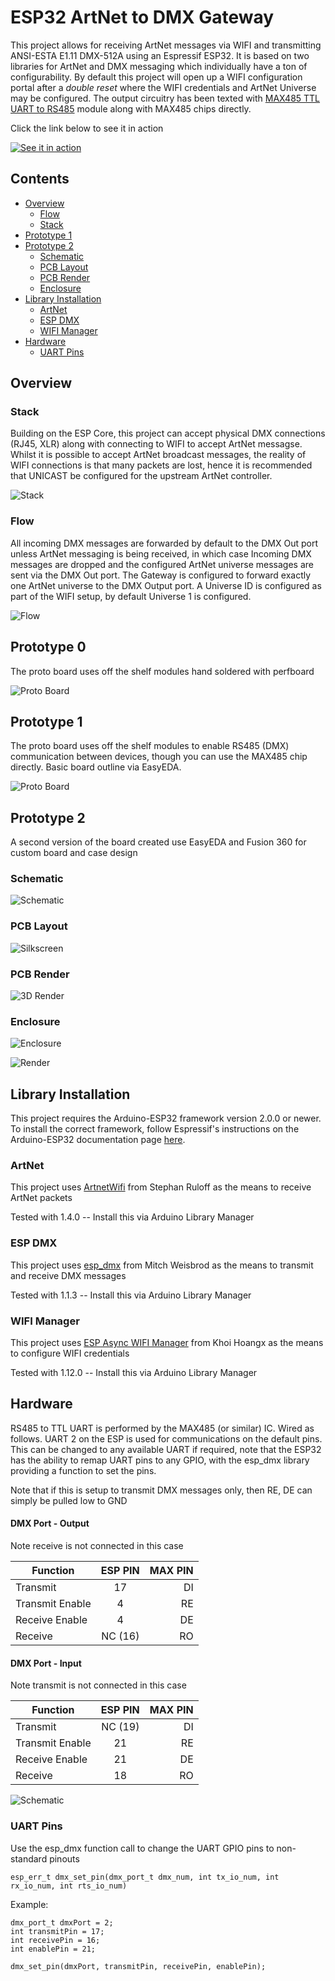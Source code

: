 # ESP32 ArtNet to DMX Gateway

This project allows for receiving ArtNet messages via WIFI and transmitting ANSI-ESTA E1.11 DMX-512A using an Espressif ESP32. It is based on two libraries for ArtNet and DMX messaging which individually have a ton of configurability. By default this project will open up a WIFI configuration portal after a _double reset_ where the WIFI credentials and ArtNet Universe may be configured. The output circuitry has been texted with [MAX485 TTL UART to RS485](https://core-electronics.com.au/ttl-uart-to-rs485-converter-module.html) module along with MAX485 chips directly. 


Click the link below to see it in action

[![See it in action](infinite.png)](infinite.mp4 "Studio")


## Contents

- [Overview](#overview)
  - [Flow](#flow)
  - [Stack](#stack)
- [Prototype 1](#prototype-1)
- [Prototype 2](#prototype-2)
  - [Schematic](#schematic)
  - [PCB Layout](#pcb-layout)
  - [PCB Render](#pcb-render)
  - [Enclosure](#enclosure)
- [Library Installation](#library-installation)
  - [ArtNet](#artnet)
  - [ESP DMX](#esp-dmx)
  - [WIFI Manager](#wifi-manager)
- [Hardware](#hardware)
  - [UART Pins](#uart-pins)


## Overview


### Stack
Building on the ESP Core, this project can accept physical DMX connections (RJ45, XLR) along with connecting to WIFI to accept ArtNet messagse. Whilst it is possible to accept ArtNet broadcast messages, the reality of WIFI connections is that many packets are lost, hence it is recommended that UNICAST be configured for the upstream ArtNet controller.

![Stack](Connotron_DMX_Gateway_Stack.png "Stack")

### Flow

All incoming DMX messages are forwarded by default to the DMX Out port unless ArtNet messaging is being received, in which case Incoming DMX messages are dropped and the configured ArtNet universe messages are sent via the DMX Out port. The Gateway is configured to forward exactly one ArtNet universe to the DMX Output port. A Universe ID is configured as part of the WIFI setup, by default Universe 1 is configured.

![Flow](Connotron_DMX_Gateway_Flow.png "Flow")


## Prototype 0

The proto board uses off the shelf modules hand soldered with perfboard

![Proto Board](ProtoBoard0.png "Proto")

## Prototype 1

The proto board uses off the shelf modules to enable RS485 (DMX) communication between devices, though you can use the MAX485 chip directly. Basic board outline via EasyEDA.

![Proto Board](ProtoBoard1.png "Proto")

## Prototype 2

A second version of the board created use EasyEDA and Fusion 360 for custom board and case design

### Schematic

![Schematic](Schematic.svg "Schematic")

### PCB Layout

![Silkscreen](ProtoBoard2.png "Silkscreen")

### PCB Render

![3D Render](ProtoBoard2_3D.png "3D Render")

### Enclosure

![Enclosure](Enclosure.png "Enclosure")

![Render](Render.png "Render")

## Library Installation

This project requires the Arduino-ESP32 framework version 2.0.0 or newer. To install the correct framework, follow Espressif's instructions on the Arduino-ESP32 documentation page [here](https://docs.espressif.com/projects/arduino-esp32/en/latest/installing.html).

### ArtNet

This project uses [ArtnetWifi](https://github.com/rstephan/ArtnetWifi) from Stephan Ruloff as the means to receive ArtNet packets

Tested with 1.4.0 -- Install this via Arduino Library Manager


### ESP DMX

This project uses [esp_dmx](https://github.com/someweisguy/esp_dmx) from Mitch Weisbrod as the means to transmit and receive DMX messages

Tested with 1.1.3 -- Install this via Arduino Library Manager


### WIFI Manager

This project uses [ESP Async WIFI Manager](https://github.com/khoih-prog/ESPAsync_WiFiManager) from Khoi Hoangx as the means to configure WIFI credentials

Tested with 1.12.0 -- Install this via Arduino Library Manager

## Hardware

RS485 to TTL UART is performed by the MAX485 (or similar) IC. Wired as follows. UART 2 on the ESP is used for communications on the default pins. This can be changed to any available UART if required, note that the ESP32 has the ability to remap UART pins to any GPIO, with the esp_dmx library providing a function to set the pins. 

Note that if this is setup to transmit DMX messages only, then RE, DE can simply be pulled low to GND

#### DMX Port - Output

Note receive is not connected in this case

| Function			  | ESP PIN       | MAX PIN 	|
| --------------- |:-------------:| ---------:|
| Transmit			  | 17			      | DI 		    |
| Transmit Enable	| 4 			      | RE 	     	|
| Receive Enable	| 4 			      | DE 	    	|
| Receive			    | NC (16)	      | RO 	     	|

#### DMX Port - Input

Note transmit is not connected in this case

| Function        | ESP PIN       | MAX PIN   |
| --------------- |:-------------:| ---------:|
| Transmit        | NC (19)       | DI        |
| Transmit Enable | 21            | RE        |
| Receive Enable  | 21            | DE        |
| Receive         | 18            | RO        |


![Schematic](MAX485_Schematic.png "MAX485")

### UART Pins

Use the esp_dmx function call to change the UART GPIO pins to non-standard pinouts

```
esp_err_t dmx_set_pin(dmx_port_t dmx_num, int tx_io_num, int rx_io_num, int rts_io_num)
```

Example:
```
dmx_port_t dmxPort = 2;
int transmitPin = 17;
int receivePin = 16;
int enablePin = 21;

dmx_set_pin(dmxPort, transmitPin, receivePin, enablePin);
```


